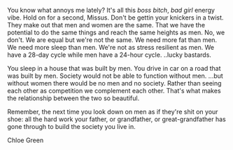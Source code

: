 You know what annoys me lately?
It's all this _boss bitch_, _bad girl_ energy vibe.
Hold on for a second, Missus.
Don't be gettin your knickers in a twist.
They make out that men and women are the same.
That we have the potential to do the same things and reach the same heights as men.
No, we don't.
We are equal but we're not the same.
We need more fat than men.
We need more sleep than men.
We're not as stress resilient as men.
We have a 28-day cycle while men have a 24-hour cycle.
..lucky bastards.

You sleep in a house that was built by men.
You drive in car on a road that was built by men.
Society would not be able to function without men.
...but without women there would be no men and no society.
Rather than seeing each other as competition we complement each other.
That's what makes the relationship between the two so beautiful.

Remember, the next time you look down on men as if they're shit on your shoe:
all the hard work your father, or grandfather, or great-grandfather has gone through to build the society you live in.

  Chloe Green

